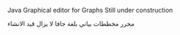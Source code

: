Java Graphical editor for Graphs 
Still under construction

محرر مخططات بياني بلغة جافا
لا يزال قيد الانشاء
